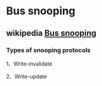 # Bus snooping



## wikipedia [Bus snooping](https://en.wikipedia.org/wiki/Bus_snooping)

### Types of snooping protocols

1、Write-invalidate

2、Write-update